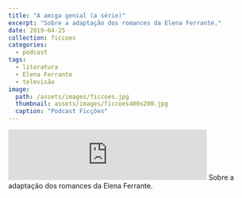 ```yaml
---
title: "A amiga genial (a série)"
excerpt: "Sobre a adaptação dos romances da Elena Ferrante."
date: 2019-04-25
collection: ficcoes
categories:
  - podcast
tags: 
  - literatura
  - Elena Ferrante
  - televisão
image: 
  path: /assets/images/ficcoes.jpg
  thumbnail: assets/images/ficcoes400x200.jpg
  caption: "Podcast Ficções"
---
```


<iframe src="https://anchor.fm/podcastficcoes/embed/episodes/A-amiga-genial-a-srie-e3rm4e" height="102px" width="400px" frameborder="0" scrolling="no"></iframe>
Sobre a adaptação dos romances da Elena Ferrante.
